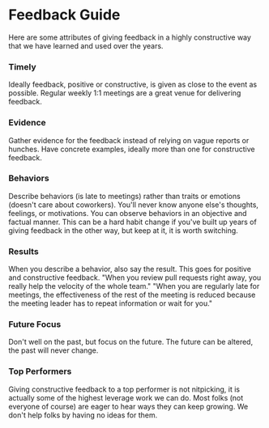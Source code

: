 # Feedback Guide

Here are some attributes of giving feedback in a highly constructive way that we have learned and used over the years.

### Timely
Ideally feedback, positive or constructive, is given as close to the event as possible. Regular weekly 1:1 meetings are a great venue for delivering feedback.

### Evidence
Gather evidence for the feedback instead of relying on vague reports or hunches. Have concrete examples, ideally more than one for constructive feedback.

### Behaviors
Describe behaviors (is late to meetings) rather than traits or emotions (doesn't care about coworkers). You'll never know anyone else's thoughts, feelings, or motivations. You can observe behaviors in an objective and factual manner. This can be a hard habit change if you've built up years of giving feedback in the other way, but keep at it, it is worth switching.

### Results
When you describe a behavior, also say the result. This goes for positive and constructive feedback. "When you review pull requests right away, you really help the velocity of the whole team." "When you are regularly late for meetings, the effectiveness of the rest of the meeting is reduced because the meeting leader has to repeat information or wait for you."

### Future Focus
Don't well on the past, but focus on the future. The future can be altered, the past will never change.

### Top Performers
Giving constructive feedback to a top performer is not nitpicking, it is actually some of the highest leverage work we can do. Most folks (not everyone of course) are eager to hear ways they can keep growing. We don't help folks by having no ideas for them. 
